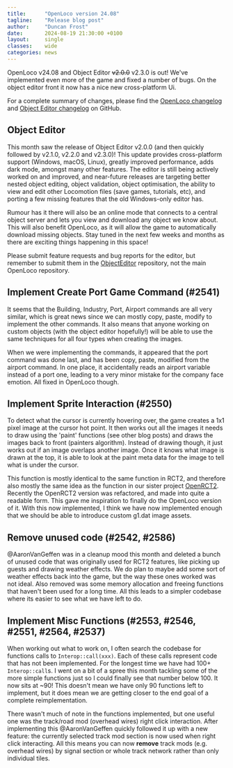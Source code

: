 ```yaml
---
title:      "OpenLoco version 24.08"
tagline:    "Release blog post"
author:     "Duncan Frost"
date:       2024-08-19 21:30:00 +0100
layout:     single
classes:    wide
categories: news
---
```


OpenLoco v24.08 and Object Editor ~~v2.0.0~~ v2.3.0 is out!
We've implemented even more of the game and fixed a number of bugs.
On the object editor front it now has a nice new cross-platform Ui.

For a complete summary of changes, please find the
[OpenLoco changelog](https://github.com/OpenLoco/OpenLoco/releases/tag/v24.08) and 
[Object Editor changelog](https://github.com/OpenLoco/ObjectEditor/releases/tag/2.3.0) on GitHub.

## Object Editor

This month saw the release of Object Editor v2.0.0 (and then quickly followed by v2.1.0, v2.2.0 and v2.3.0)!
This update provides cross-platform support (Windows, macOS, Linux), greatly improved performance,
adds dark mode, amongst many other features. The editor is still being actively worked on and improved,
and near-future releases are targeting better nested object editing, object validation,
object optimisation, the ability to view and edit other Locomotion files (save games, tutorials, etc),
and porting a few missing features that the old Windows-only editor has.

Rumour has it there will also be an online mode that connects to a central object server and lets
you view and download any object we know about. This will also benefit OpenLoco, as it will allow
the game to automatically download missing objects. Stay tuned in the next few weeks and months
as there are exciting things happening in this space!

Please submit feature requests and bug reports for the editor, but remember to submit them in the
[ObjectEditor](https://github.com/OpenLoco/ObjectEditor/) repository, not the main OpenLoco repository.

## Implement Create Port Game Command (#2541)

It seems that the Building, Industry, Port, Airport commands are all very similar, which is great
news since we can mostly copy, paste, modify to implement the other commands. It also means that
anyone working on custom objects (with the object editor hopefully!) will be able to use the same
techniques for all four types when creating the images.

When we were implementing the commands, it appeared that the port command was done last,
and has been copy, paste, modified from the airport command. In one place, it accidentally reads
an airport variable instead of a port one, leading to a very minor mistake for the company face emotion.
All fixed in OpenLoco though.

## Implement Sprite Interaction (#2550)

To detect what the cursor is currently hovering over, the game creates a 1x1 pixel image at the
cursor hot point. It then works out all the images it needs to draw using the 'paint' functions
(see other blog posts) and draws the images back to front (painters algorithm). Instead of drawing
though, it just works out if an image overlaps another image. Once it knows what image is drawn at
the top, it is able to look at the paint meta data for the image to tell what is under the cursor.

This function is mostly identical to the same function in RCT2, and therefore also mostly the same
idea as the function in our sister project [OpenRCT2](https://openrct2.io). Recently the OpenRCT2
version was refactored, and made into quite a readable form. This gave me inspiration to finally
do the OpenLoco version of it. With this now implemented, I think we have now implemented enough
that we should be able to introduce custom g1.dat image assets.

## Remove unused code (#2542, #2586)

@AaronVanGeffen was in a cleanup mood this month and deleted a bunch of unused code that was
originally used for RCT2 features, like picking up guests and drawing weather effects. We do plan
to maybe add some sort of weather effects back into the game, but the way these ones worked was
not ideal. Also removed was some memory allocation and freeing functions that haven't been used
for a long time. All this leads to a simpler codebase where its easier to see what we have left
to do.

## Implement Misc Functions (#2553, #2546, #2551, #2564, #2537)

When working out what to work on, I often search the codebase for functions calls to
`Interop::call(xxx)`. Each of these calls represent code that has not been implemented. For the
longest time we have had 100+ `Interop::call`s. I went on a bit of a spree this month tackling some of
the more simple functions just so I could finally see that number below 100. It now sits at ~90!
This doesn't mean we have only 90 functions left to implement, but it does mean we are getting closer to
the end goal of a complete reimplementation.

There wasn't much of note in the functions implemented, but one useful one was the track/road mod
(overhead wires) right click interaction. After implementing this @AaronVanGeffen quickly followed it up
with a new feature: the currently selected track mod section is now used when right click interacting.
All this means you can now **remove** track mods (e.g. overhead wires) by signal section or whole track
network rather than only individual tiles.
